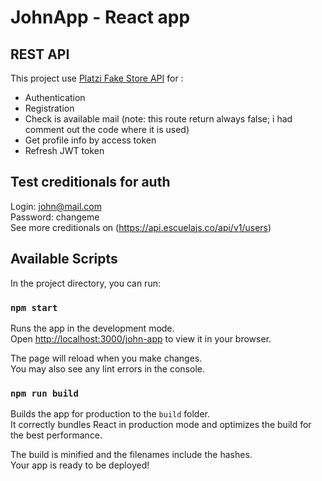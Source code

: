 # JohnApp - React app
## REST API

This project use [Platzi Fake Store API](https://fakeapi.platzi.com/en/rest/users/) for : 
+   Authentication 
+   Registration 
+   Check is available mail (note: this route return always false; i had comment out the code where it is used)
+   Get profile info by access token
+   Refresh JWT token
## Test creditionals for auth
Login: john@mail.com \
Password: changeme\
See more creditionals on (https://api.escuelajs.co/api/v1/users)
## Available Scripts

In the project directory, you can run:

### `npm start`

Runs the app in the development mode.\
Open [http://localhost:3000/john-app](http://localhost:3000/john-app) to view it in your browser.

The page will reload when you make changes.\
You may also see any lint errors in the console.

### `npm run build`

Builds the app for production to the `build` folder.\
It correctly bundles React in production mode and optimizes the build for the best performance.

The build is minified and the filenames include the hashes.\
Your app is ready to be deployed!



